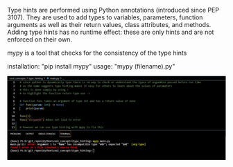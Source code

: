 Type hints are performed using Python annotations (introduced since PEP 3107). They are used to add types to variables, parameters, function arguments as well as their return values, class attributes, and methods. Adding type hints has no runtime effect: these are only hints and are not enforced on their own.

mypy is a tool that checks for the consistency of the type hints

installation: "pip install mypy"
usage: "mypy (filename).py"

![mypy console command](mypy.jpg)
